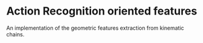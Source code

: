# Action Recognition oriented features
An implementation of the geometric features extraction from kinematic chains.

